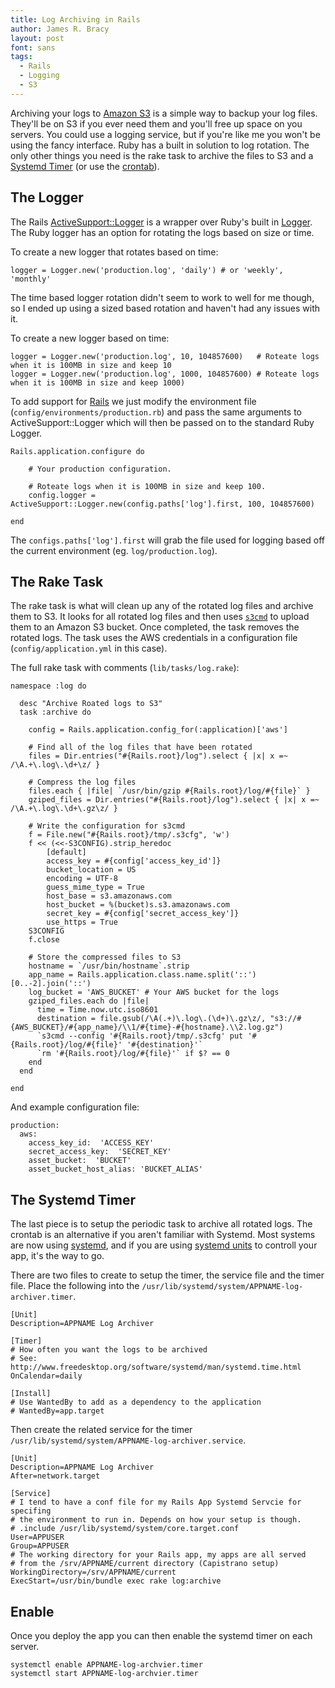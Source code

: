 ```yaml
---
title: Log Archiving in Rails
author: James R. Bracy
layout: post
font: sans
tags:
  - Rails
  - Logging
  - S3
---
```


Archiving your logs to [Amazon S3](http://aws.amazon.com/s3/) is a simple way to
backup your log files. They'll be on S3 if you ever need them and you'll free up
space on you servers. You could use a logging service, but if you're like me you
won't be using the fancy interface. Ruby has a built in solution to log rotation.
The only other things you need is the rake task to archive the files to S3 and a
[Systemd Timer](http://www.freedesktop.org/software/systemd/man/systemd.timer.html)
(or use the [crontab](http://crontab.org/)).

## The Logger

The Rails [ActiveSupport::Logger](http://api.rubyonrails.org/classes/ActiveSupport/Logger.html)
is a wrapper over Ruby's built in [Logger](http://ruby-doc.org/stdlib-2.1.0/libdoc/logger/rdoc/Logger.html).
The Ruby logger has an option for rotating the logs based on size or time.

To create a new logger that rotates based on time:

    logger = Logger.new('production.log', 'daily') # or 'weekly', 'monthly'

The time based logger rotation didn't seem to work to well for me though, so I
ended up using a sized based rotation and haven't had any issues with it.

To create a new logger based on time:

    logger = Logger.new('production.log', 10, 104857600)   # Roteate logs when it is 100MB in size and keep 10
    logger = Logger.new('production.log', 1000, 104857600) # Roteate logs when it is 100MB in size and keep 1000)

To add support for [Rails](http://rubyonrails.org/) we just modify the
environment file (`config/environments/production.rb`) and pass the same
arguments to ActiveSupport::Logger which will then be passed on to the standard
Ruby Logger.

    Rails.application.configure do

        # Your production configuration.

        # Roteate logs when it is 100MB in size and keep 100.
        config.logger = ActiveSupport::Logger.new(config.paths['log'].first, 100, 104857600)

    end

The `configs.paths['log'].first` will grab the file used for logging based off
the current environment (eg. `log/production.log`).

## The Rake Task

The rake task is what will clean up any of the rotated log files and archive
them to S3. It looks for all rotated log files and then uses [`s3cmd`](http://s3tools.org/s3cmd)
to upload them to an Amazon S3 bucket. Once completed, the task removes the
rotated logs. The task uses the AWS credentials in a configuration file
(`config/application.yml` in this case).

The full rake task with comments (`lib/tasks/log.rake`):

    namespace :log do

      desc "Archive Roated logs to S3"
      task :archive do

        config = Rails.application.config_for(:application)['aws']

        # Find all of the log files that have been rotated
        files = Dir.entries("#{Rails.root}/log").select { |x| x =~ /\A.+\.log\.\d+\z/ }

        # Compress the log files
        files.each { |file| `/usr/bin/gzip #{Rails.root}/log/#{file}` }
        gziped_files = Dir.entries("#{Rails.root}/log").select { |x| x =~ /\A.+\.log\.\d+\.gz\z/ }

        # Write the configuration for s3cmd
        f = File.new("#{Rails.root}/tmp/.s3cfg", 'w')
        f << (<<-S3CONFIG).strip_heredoc
            [default]
            access_key = #{config['access_key_id']}
            bucket_location = US
            encoding = UTF-8
            guess_mime_type = True
            host_base = s3.amazonaws.com
            host_bucket = %(bucket)s.s3.amazonaws.com
            secret_key = #{config['secret_access_key']}
            use_https = True
        S3CONFIG
        f.close

        # Store the compressed files to S3
        hostname = `/usr/bin/hostname`.strip
        app_name = Rails.application.class.name.split('::')[0..-2].join('::')
        log_bucket = 'AWS_BUCKET' # Your AWS bucket for the logs
        gziped_files.each do |file|
          time = Time.now.utc.iso8601
          destination = file.gsub(/\A(.+)\.log\.(\d+)\.gz\z/, "s3://#{AWS_BUCKET}/#{app_name}/\\1/#{time}-#{hostname}.\\2.log.gz")
          `s3cmd --config '#{Rails.root}/tmp/.s3cfg' put '#{Rails.root}/log/#{file}' '#{destination}'`
          `rm '#{Rails.root}/log/#{file}'` if $? == 0
        end
      end

    end

And example configuration file:

    production:
      aws:
        access_key_id:  'ACCESS_KEY'
        secret_access_key:  'SECRET_KEY'
        asset_bucket:  'BUCKET'
        asset_bucket_host_alias: 'BUCKET_ALIAS'

## The Systemd Timer

The last piece is to setup the periodic task to archive all rotated logs. The
crontab is an alternative if you aren't familiar with Systemd. Most systems are
now using [systemd](http://www.freedesktop.org/wiki/Software/systemd/), and if
you are using [systemd units](http://www.freedesktop.org/software/systemd/man/systemd.unit.html)
to controll your app, it's the way to go.

There are two files to create to setup the timer, the service file and the timer
file. Place the following into the `/usr/lib/systemd/system/APPNAME-log-archiver.timer`.

    [Unit]
    Description=APPNAME Log Archiver

    [Timer]
    # How often you want the logs to be archived
    # See: http://www.freedesktop.org/software/systemd/man/systemd.time.html
    OnCalendar=daily

    [Install]
    # Use WantedBy to add as a dependency to the application
    # WantedBy=app.target

Then create the related service for the timer `/usr/lib/systemd/system/APPNAME-log-archiver.service`.


    [Unit]
    Description=APPNAME Log Archiver
    After=network.target

    [Service]
    # I tend to have a conf file for my Rails App Systemd Servcie for specifing
    # the environment to run in. Depends on how your setup is though.
    # .include /usr/lib/systemd/system/core.target.conf
    User=APPUSER
    Group=APPUSER
    # The working directory for your Rails app, my apps are all served
    # from the /srv/APPNAME/current directory (Capistrano setup)
    WorkingDirectory=/srv/APPNAME/current
    ExecStart=/usr/bin/bundle exec rake log:archive

## Enable

Once you deploy the app you can then enable the systemd timer on each server.

    systemctl enable APPNAME-log-archvier.timer
    systemctl start APPNAME-log-archvier.timer
